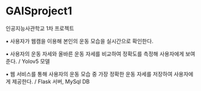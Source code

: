# GAISproject1
인공지능사관학교 1차 프로젝트

▪ 사용자가 웹캠을 이용해 본인의 운동 모습을 실시간으로 확인한다.

▪ 사용자의 운동 자세와 올바른 운동 자세를 비교하여 정확도를 측정해 사용자에게 보여준다. / Yolov5 모델

▪ 웹 서비스를 통해 사용자의 운동 모습 중 가장 정확한 운동 자세를 저장하여 사용자에게 제공한다. / Flask 서버, MySql DB
